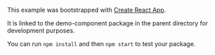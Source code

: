 This example was bootstrapped with [Create React App](https://github.com/facebook/create-react-app).

It is linked to the demo-component package in the parent directory for development purposes.

You can run `npm install` and then `npm start` to test your package.
